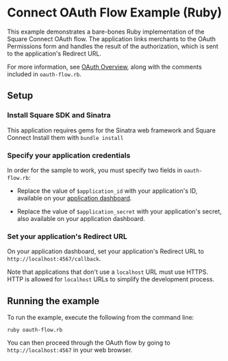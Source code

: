 # Connect OAuth Flow Example (Ruby)

This example demonstrates a bare-bones Ruby implementation of the Square Connect OAuth flow. The application links merchants to the OAuth Permissions form and handles the result of the authorization, which is sent to the application's Redirect URL.

For more information, see [OAuth Overview](https://docs.connect.squareup.com/api/oauth#oauth-overview), along with the comments included in `oauth-flow.rb`.

## Setup

### Install Square SDK and Sinatra

This application requires gems for the Sinatra web framework and Square Connect
Install them with `bundle install`

### Specify your application credentials

In order for the sample to work, you must specify two fields in `oauth-flow.rb`:

* Replace the value of `$application_id` with your application's ID, available on your
[application dashboard](https://connect.squareup.com/apps).

* Replace the value of `$application_secret` with your application's secret, also available on your application dashboard.

### Set your application's Redirect URL

On your application dashboard, set your application's Redirect URL to `http://localhost:4567/callback`.

Note that applications that don't use a `localhost` URL must use HTTPS. HTTP is allowed for `localhost` URLs to simplify the development process.

## Running the example

To run the example, execute the following from the command line:

    ruby oauth-flow.rb

You can then proceed through the OAuth flow by going to `http://localhost:4567` in your web browser.
